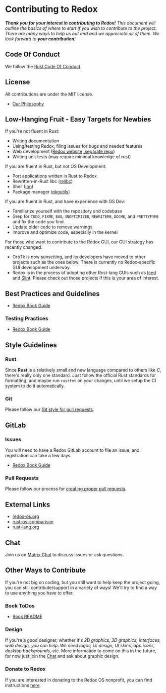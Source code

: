 # Contributing to Redox

_**Thank you for your interest in contributing to Redox!** This document will outline the basics of where to start if you wish to contribute to the project. There are many ways to help us out and and we appreciate all of them. We look forward to **your contribution**!_

## Code Of Conduct

We follow the [Rust Code Of Conduct](https://www.rust-lang.org/policies/code-of-conduct).

## License

All contributions are under the MIT license.

- [Our Philosophy](https://doc.redox-os.org/book/ch01-02-philosophy.html)

## Low-Hanging Fruit - Easy Targets for Newbies

If you're not fluent in Rust:

 * Writing documentation
 * Using/testing Redox, filing issues for bugs and needed features
 * Web development ([Redox website, separate repo](https://gitlab.redox-os.org/redox-os/website))
 * Writing unit tests (may require minimal knowledge of rust)

If you are fluent in Rust, but not OS Development:

 * Port applications written in Rust to Redox
 * Rewritten-in-Rust libc ([relibc](https://gitlab.redox-os.org/redox-os/relibc))
 * Shell ([Ion](https://gitlab.redox-os.org/redox-os/ion))
 * Package manager ([pkgutils](https://gitlab.redox-os.org/redox-os/pkgutils))

If you are fluent in Rust, and have experience with OS Dev:

 * Familiarize yourself with the repository and codebase
 * Grep for `TODO`, `FIXME`, `BUG`, `UNOPTIMIZED`, `REWRITEME`, `DOCME`, and `PRETTYFYME` and fix the code you find.
 * Update older code to remove warnings.
 * Improve and optimize code, especially in the kernel

For those who want to contribute to the Redox GUI, our GUI strategy has recently changed.

 * OrbTk is now sunsetting, and its developers have moved to other projects such as the ones below. There is currently no Redox-specific GUI development underway.
 * Redox is in the process of adopting other Rust-lang GUIs such as [Iced](https://iced.rs) and [Slint](https://slint-ui.com/). Please check out those projects if this is your area of interest.

## Best Practices and Guidelines

- [Redox Book Guide](https://doc.redox-os.org/book/ch11-00-best-practices.html)

### Testing Practices

- [Redox Book Guide](https://doc.redox-os.org/book/ch09-03-testing-practices.html)

## Style Guidelines

### Rust

Since **Rust** is a relatively small and new language compared to others like _C_, there's really only one standard. Just follow the official Rust standards for formatting, and maybe run `rustfmt` on your changes, until we setup the CI system to do it automatically.

### Git

Please follow our [Git style for pull requests](https://doc.redox-os.org/book/ch12-04-creating-proper-pull-requests.html).

## GitLab

### Issues

You will need to have a Redox GitLab account to file an issue, and registration can take a few days.

- [Redox Book Guide](https://doc.redox-os.org/book/ch13-03-gitlab-issues.html)

### Pull Requests

Please follow our process for [creating proper pull requests](https://doc.redox-os.org/book/ch12-04-creating-proper-pull-requests.html).


## External Links

* [redox-os.org](https://redox-os.org)
* [rust-os-comparison](https://github.com/flosse/rust-os-comparison)
* [rust-lang.org](http://rust-lang.org)

## Chat

Join us on [Matrix Chat](https://doc.redox-os.org/book/ch13-01-chat.html) to discuss issues or ask questions.

## Other Ways to Contribute

If you're not big on coding, but you still want to help keep the project going, you can still contribute/support in a variety of ways! We'll try to find a way to use anything you have to offer. 

### Book ToDos

- [Book README](https://gitlab.redox-os.org/redox-os/book/-/blob/master/README.md)

### Design

If you're a good designer, whether it's _2D graphics, 3D graphics, interfaces, web design, you can help. We need logos, UI design, UI skins, app icons, desktop backgrounds, etc_. More information to come on this in the future, for now just join the [Chat](https://doc.redox-os.org/book/ch13-01-chat.html) and ask about graphic design.

### Donate to Redox

If you are interested in donating to the Redox OS nonprofit, you can find instructions [here](https://www.redox-os.org/donate/).
